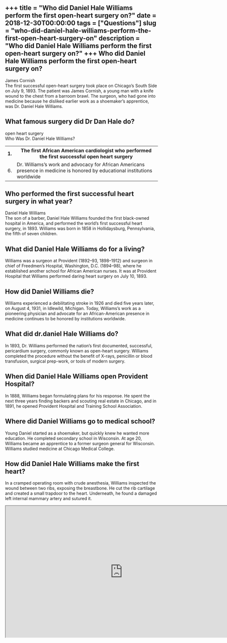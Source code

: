 +++
title = "Who did Daniel Hale Williams perform the first open-heart surgery on?"
date = 2018-12-30T00:00:00
tags = ["Questions"]
slug = "who-did-daniel-hale-williams-perform-the-first-open-heart-surgery-on"
description = "Who did Daniel Hale Williams perform the first open-heart surgery on?"
+++
Who did Daniel Hale Williams perform the first open-heart surgery on?
---------------------------------------------------------------------

James Cornish  
The first successful open-heart surgery took place on Chicago’s South Side on July 9, 1893. The patient was James Cornish, a young man with a knife wound to the chest from a barroom brawl. The surgeon, who had gone into medicine because he disliked earlier work as a shoemaker’s apprentice, was Dr. Daniel Hale Williams.

What famous surgery did Dr Dan Hale do?
---------------------------------------

open heart surgery  
Who Was Dr. Daniel Hale Williams?

<table><tr><th>1.</th><th>The first African American cardiologist who performed the first successful open heart surgery</th></tr><tr><td>6.</td><td>Dr. Williams’s work and advocacy for African Americans presence in medicine is honored by educational institutions worldwide</td></tr></table>

Who performed the first successful heart surgery in what year?
--------------------------------------------------------------

Daniel Hale Williams  
The son of a barber, Daniel Hale Williams founded the first black-owned hospital in America, and performed the world’s first successful heart surgery, in 1893. Williams was born in 1858 in Hollidaysburg, Pennsylvania, the fifth of seven children.

What did Daniel Hale Williams do for a living?
----------------------------------------------

Williams was a surgeon at Provident (1892–93, 1898–1912) and surgeon in chief of Freedmen’s Hospital, Washington, D.C. (1894–98), where he established another school for African American nurses. It was at Provident Hospital that Williams performed daring heart surgery on July 10, 1893.

How did Daniel Williams die?
----------------------------

Williams experienced a debilitating stroke in 1926 and died five years later, on August 4, 1931, in Idlewild, Michigan. Today, Williams’s work as a pioneering physician and advocate for an African-American presence in medicine continues to be honored by institutions worldwide.

What did dr.daniel Hale Williams do?
------------------------------------

In 1893, Dr. Williams performed the nation’s first documented, successful, pericardium surgery, commonly known as open-heart surgery. Williams completed the procedure without the benefit of X-rays, penicillin or blood transfusion, surgical prep-work, or tools of modern surgery.

When did Daniel Hale Williams open Provident Hospital?
------------------------------------------------------

In 1888, Williams began formulating plans for his response. He spent the next three years finding backers and scouting real estate in Chicago, and in 1891, he opened Provident Hospital and Training School Association.

Where did Daniel Williams go to medical school?
-----------------------------------------------

Young Daniel started as a shoemaker, but quickly knew he wanted more education. He completed secondary school in Wisconsin. At age 20, Williams became an apprentice to a former surgeon general for Wisconsin. Williams studied medicine at Chicago Medical College.

How did Daniel Hale Williams make the first heart?
--------------------------------------------------

In a cramped operating room with crude anesthesia, Williams inspected the wound between two ribs, exposing the breastbone. He cut the rib cartilage and created a small trapdoor to the heart. Underneath, he found a damaged left internal mammary artery and sutured it.

<iframe allow="accelerometer; autoplay; clipboard-write; encrypted-media; gyroscope; picture-in-picture" allowfullscreen="" class="__youtube_prefs__  epyt-is-override  no-lazyload" data-no-lazy="1" data-origheight="433" data-origwidth="770" data-skipgform_ajax_framebjll="" height="433" id="_ytid_86318" loading="lazy" src="https://www.youtube.com/embed/djQh-IXXzCg?enablejsapi=1&autoplay=0&cc_load_policy=0&cc_lang_pref=&iv_load_policy=1&loop=0&modestbranding=0&rel=1&fs=1&playsinline=0&autohide=2&theme=dark&color=red&controls=1&" title="YouTube player" width="770"></iframe>